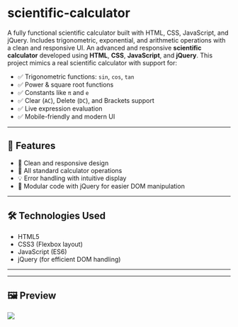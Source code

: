 # scientific-calculator
A fully functional scientific calculator built with HTML, CSS, JavaScript, and jQuery. Includes trigonometric, exponential, and arithmetic operations with a clean and responsive UI.
An advanced and responsive **scientific calculator** developed using **HTML**, **CSS**, **JavaScript**, and **jQuery**. This project mimics a real scientific calculator with support for:

- ✅ Trigonometric functions: `sin`, `cos`, `tan`
- ✅ Power & square root functions
- ✅ Constants like `π` and `e`
- ✅ Clear (`AC`), Delete (`DC`), and Brackets support
- ✅ Live expression evaluation
- ✅ Mobile-friendly and modern UI

---

## 🎯 Features

- 🎨 Clean and responsive design
- 🧮 All standard calculator operations
- 💡 Error handling with intuitive display
- 🧩 Modular code with jQuery for easier DOM manipulation

---

## 🛠️ Technologies Used

- HTML5  
- CSS3 (Flexbox layout)  
- JavaScript (ES6)  
- jQuery (for efficient DOM handling)

---
---

## 🖼️ Preview

![<img width="686" height="736" alt="Screenshot 2025-08-05 235619" src="https://github.com/user-attachments/assets/aec0c5a0-a2f7-4b04-aeb8-153099c63fbe" />
](preview.png)
